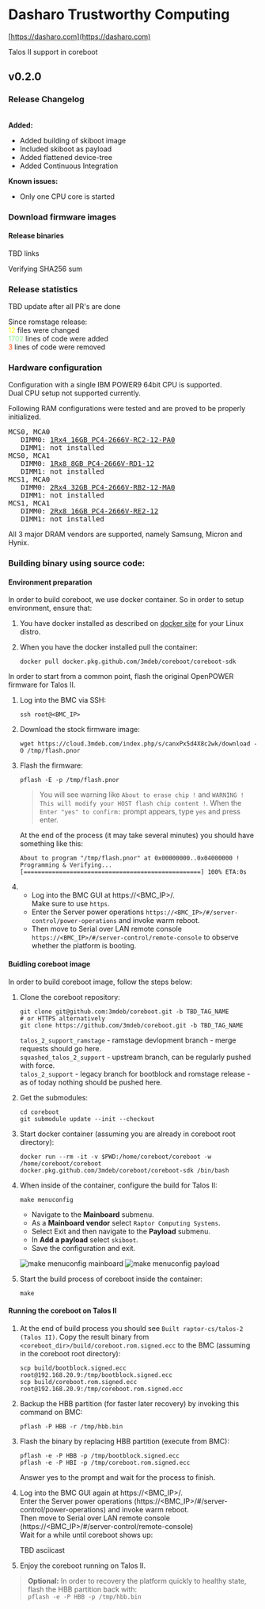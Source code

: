 # Dasharo Trustworthy Computing

[https://dasharo.com](https://dasharo.com)

Talos II support in coreboot

## v0.2.0

### Release Changelog
\
**Added:**
* Added building of skiboot image
* Included skiboot as payload
* Added flattened device-tree
* Added Continuous Integration

**Known issues:**
* Only one CPU core is started

### Download firmware images

#### Release binaries
TBD links

Verifying SHA256 sum

### Release statistics

TBD update after all PR's are done

Since romstage release: \
<span style="color:yellow">12</span> files were changed \
<span style="color:lightgreen">1702</span> lines of code were added \
<span style="color:orangered">3</span> lines of code were removed

### Hardware configuration

Configuration with a single IBM POWER9 64bit CPU is supported.\
Dual CPU setup not supported currently.

Following RAM configurations were tested and are proved to be properly initialized.
<pre>
MCS0, MCA0
   DIMM0: <a href=https://www.samsung.com/semiconductor/dram/module/M393A2K40CB2-CTD>1Rx4 16GB PC4-2666V-RC2-12-PA0</a>
   DIMM1: not installed
MCS0, MCA1
   DIMM0: <a href=https://www.crucial.com/memory/server-ddr4/mta9asf1g72pz-2g6j1>1Rx8 8GB PC4-2666V-RD1-12</a>
   DIMM1: not installed
MCS1, MCA0
   DIMM0: <a href=https://www.samsung.com/semiconductor/dram/module/M393A4K40CB2-CTD>2Rx4 32GB PC4-2666V-RB2-12-MA0</a>
   DIMM1: not installed
MCS1, MCA1
   DIMM0: <a href=https://mis-prod-koce-homepage-cdn-01-blob-ep.azureedge.net/web/static_file/12701730956286135.pdf>2Rx8 16GB PC4-2666V-RE2-12</a>
   DIMM1: not installed
</pre>

All 3 major DRAM vendors are supported, namely Samsung, Micron and Hynix.

### Building binary using source code:

#### Environment preparation

In order to build coreboot, we use docker container. So in order to setup
environment, ensure that:

1. You have docker installed as described on
   [docker site](https://docs.docker.com/engine/install/) for your Linux distro.

2. When you have the docker installed pull the container:

   ```
   docker pull docker.pkg.github.com/3mdeb/coreboot/coreboot-sdk
   ```

In order to start from a common point, flash the original OpenPOWER firmware
for Talos II.

1. Log into the BMC via SSH:

   ```
   ssh root@<BMC_IP>
   ```

2. Download the stock firmware image:

   ```
   wget https://cloud.3mdeb.com/index.php/s/canxPx5d4X8c2wk/download -O /tmp/flash.pnor
   ```

3. Flash the firmware:

   ```
   pflash -E -p /tmp/flash.pnor
   ```

   > You will see warning like `About to erase chip !` and
   > `WARNING ! This will modify your HOST flash chip content !`. When the
   > `Enter "yes" to confirm:` prompt appears, type `yes` and press enter.

   At the end of the process (it may take several minutes) you should have
   something like this:

   ```
   About to program "/tmp/flash.pnor" at 0x00000000..0x04000000 !
   Programming & Verifying...
   [==================================================] 100% ETA:0s
   ```

4. * Log into the BMC GUI at https://<BMC_IP>/. \
     Make sure to use `https`.
   * Enter the Server power operations
     `https://<BMC_IP>/#/server-control/power-operations` and invoke
     warm reboot.
   * Then move to Serial over LAN remote console
     `https://<BMC_IP>/#/server-control/remote-console` to observe
     whether the platform is booting.

#### Buidling coreboot image

In order to build coreboot image, follow the steps below:

1. Clone the coreboot repository:

   ```
   git clone git@github.com:3mdeb/coreboot.git -b TBD_TAG_NAME
   # or HTTPS alternatively
   git clone https://github.com/3mdeb/coreboot.git -b TBD_TAG_NAME
   ```
   `talos_2_support_ramstage` - ramstage devlopment branch - merge requests should go here.\
   `squashed_talos_2_support` - upstream branch, can be regularly pushed with force.\
   `talos_2_support` - legacy branch for bootblock and romstage release - as of today nothing should be pushed here.

2. Get the submodules:

   ```
   cd coreboot
   git submodule update --init --checkout
   ```

3. Start docker container (assuming you are already in coreboot root
   directory):

   ```
   docker run --rm -it -v $PWD:/home/coreboot/coreboot -w /home/coreboot/coreboot docker.pkg.github.com/3mdeb/coreboot/coreboot-sdk /bin/bash
   ```

4. When inside of the container, configure the build for Talos II:

   ```
   make menuconfig
   ```

   * Navigate to the **Mainboard** submenu.
   * As a **Mainboard vendor** select `Raptor Computing Systems`.
   * Select Exit and then navigate to the **Payload** submenu.
   * In **Add a payload** select `skiboot`.
   * Save the configuration and exit.

   ![make menuconfig mainboard](../images/cb_menuconfig_ramstage_mainboard.png)
   ![make menuconfig payload](../images/cb_menuconfig_ramstage_payload.png)


5. Start the build process of coreboot inside the container:

   ```
   make
   ```

#### Running the coreboot on Talos II

1. At the end of build process you should see `Built raptor-cs/talos-2 (Talos II)`.
   Copy the result binary from `<coreboot_dir>/build/coreboot.rom.signed.ecc` to the BMC
   (assuming in the coreboot root directory):

   ```
   scp build/bootblock.signed.ecc root@192.168.20.9:/tmp/bootblock.signed.ecc
   scp build/coreboot.rom.signed.ecc root@192.168.20.9:/tmp/coreboot.rom.signed.ecc
   ```

2. Backup the HBB partition (for faster later recovery) by invoking this
   command on BMC:

   ```
   pflash -P HBB -r /tmp/hbb.bin
   ```

3. Flash the binary by replacing HBB partition (execute from BMC):

   ```
   pflash -e -P HBB -p /tmp/bootblock.signed.ecc
   pflash -e -P HBI -p /tmp/coreboot.rom.signed.ecc
   ```

   Answer yes to the prompt and wait for the process to finish.

4. Log into the BMC GUI again at https://<BMC_IP>/.\
   Enter the Server power operations (https://<BMC_IP>/#/server-control/power-operations) and invoke warm reboot.\
   Then move to Serial over LAN remote console (https://<BMC_IP>/#/server-control/remote-console)\
   Wait for a while until coreboot shows up:

   TBD asciicast

5. Enjoy the coreboot running on Talos II.

> **Optional:** In order to recovery the platform quickly to healthy state, flash
> the HBB partition back with: \
> `pflash -e -P HBB -p /tmp/hbb.bin`
